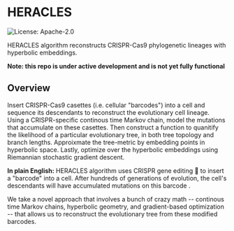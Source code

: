 # HERACLES
![License: Apache-2.0](https://img.shields.io/github/license/gil2rok/heracles)

HERACLES algorithm reconstructs CRISPR-Cas9 phylogenetic lineages with hyperbolic embeddings.

**Note: this repo is under active development and is not yet fully functional**

## Overview

Insert CRISPR-Cas9 casettes (i.e. cellular "barcodes") into a cell and sequence its descendants to reconstruct the evolutionary cell lineage. Using a CRISPR-specific continous time Markov chain, model the mutations that accumulate on these casettes. Then construct a function to quanitify the likelihood of a particular evolutionary tree, in both tree topology and branch lengths. Approixmate the tree-metric by embedding points in hyperbolic space. Lastly, optimize over the hyperbolic embeddings using Riemannian stochastic gradient descent.

**In plain English:** HERACLES algorithm uses CRISPR gene editing :dna: to insert a "barcode" into a cell. After hundreds of generations of evolution, the cell's descendants will have accumulated mutations on this barcode .

We take a novel approach that involves a bunch of crazy math -- continous time Markov chains, hyperbolic geometry, and gradient-based optimization  -- that allows us to reconstruct the evolutionary tree from these modified barcodes.